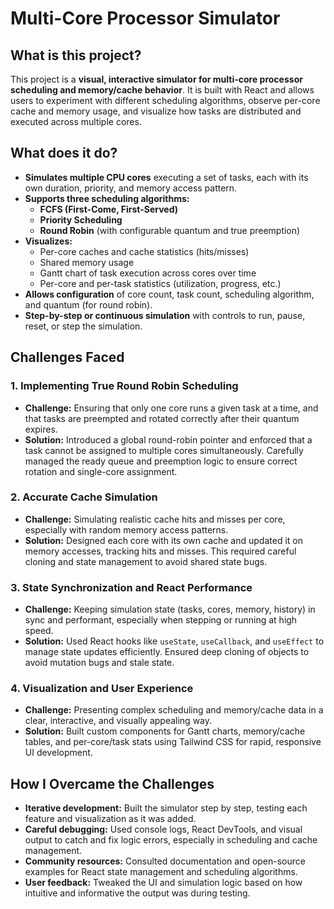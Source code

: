 # Multi-Core Processor Simulator

## What is this project?

This project is a **visual, interactive simulator for multi-core processor scheduling and memory/cache behavior**. It is built with React and allows users to experiment with different scheduling algorithms, observe per-core cache and memory usage, and visualize how tasks are distributed and executed across multiple cores.

## What does it do?

- **Simulates multiple CPU cores** executing a set of tasks, each with its own duration, priority, and memory access pattern.
- **Supports three scheduling algorithms:**  
  - **FCFS (First-Come, First-Served)**
  - **Priority Scheduling**
  - **Round Robin** (with configurable quantum and true preemption)
- **Visualizes:**
  - Per-core caches and cache statistics (hits/misses)
  - Shared memory usage
  - Gantt chart of task execution across cores over time
  - Per-core and per-task statistics (utilization, progress, etc.)
- **Allows configuration** of core count, task count, scheduling algorithm, and quantum (for round robin).
- **Step-by-step or continuous simulation** with controls to run, pause, reset, or step the simulation.

## Challenges Faced

### 1. **Implementing True Round Robin Scheduling**
- **Challenge:** Ensuring that only one core runs a given task at a time, and that tasks are preempted and rotated correctly after their quantum expires.
- **Solution:** Introduced a global round-robin pointer and enforced that a task cannot be assigned to multiple cores simultaneously. Carefully managed the ready queue and preemption logic to ensure correct rotation and single-core assignment.

### 2. **Accurate Cache Simulation**
- **Challenge:** Simulating realistic cache hits and misses per core, especially with random memory access patterns.
- **Solution:** Designed each core with its own cache and updated it on memory accesses, tracking hits and misses. This required careful cloning and state management to avoid shared state bugs.

### 3. **State Synchronization and React Performance**
- **Challenge:** Keeping simulation state (tasks, cores, memory, history) in sync and performant, especially when stepping or running at high speed.
- **Solution:** Used React hooks like `useState`, `useCallback`, and `useEffect` to manage state updates efficiently. Ensured deep cloning of objects to avoid mutation bugs and stale state.

### 4. **Visualization and User Experience**
- **Challenge:** Presenting complex scheduling and memory/cache data in a clear, interactive, and visually appealing way.
- **Solution:** Built custom components for Gantt charts, memory/cache tables, and per-core/task stats using Tailwind CSS for rapid, responsive UI development.

## How I Overcame the Challenges

- **Iterative development:** Built the simulator step by step, testing each feature and visualization as it was added.
- **Careful debugging:** Used console logs, React DevTools, and visual output to catch and fix logic errors, especially in scheduling and cache management.
- **Community resources:** Consulted documentation and open-source examples for React state management and scheduling algorithms.
- **User feedback:** Tweaked the UI and simulation logic based on how intuitive and informative the output was during testing.
